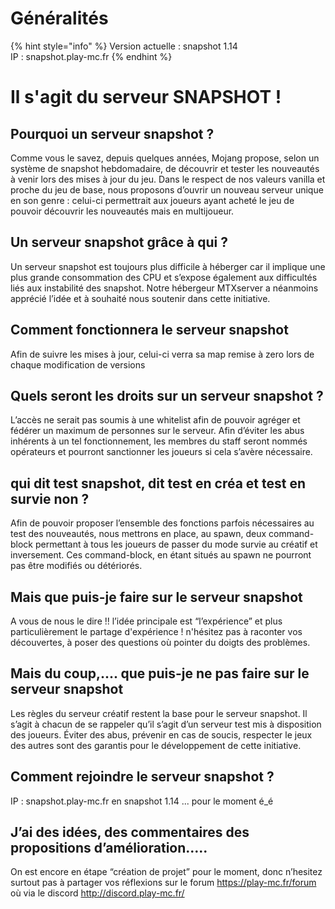 # Généralités

{% hint style="info" %}
Version actuelle : snapshot 1.14  
IP : snapshot.play-mc.fr
{% endhint %}

# **Il s'agit du serveur SNAPSHOT !**

## Pourquoi un serveur snapshot ?
Comme vous le savez, depuis quelques années, Mojang propose, selon un système de snapshot hebdomadaire, de découvrir et tester les nouveautés à venir lors des mises à jour du jeu. 
Dans le respect de nos valeurs vanilla et proche du jeu de base, nous proposons d’ouvrir un nouveau serveur unique en son genre : celui-ci permettrait aux joueurs ayant acheté le jeu de pouvoir découvrir les nouveautés mais en multijoueur.

## Un serveur snapshot grâce à qui ?
Un serveur snapshot est toujours plus difficile à héberger car il implique une plus grande consommation des CPU et s’expose également aux difficultés liés aux instabilité des snapshot.
Notre hébergeur MTXserver a néanmoins apprécié l’idée et à souhaité nous soutenir dans cette initiative.

## Comment fonctionnera le serveur snapshot
Afin de suivre les mises à jour, celui-ci verra sa map remise à zero lors de chaque modification de versions

## Quels seront les droits sur un serveur snapshot ?
L’accès ne serait pas soumis à une whitelist afin de pouvoir agréger et fédérer un maximum de personnes sur le serveur. 
Afin d’éviter les abus inhérents à un tel fonctionnement, les membres du staff seront nommés opérateurs et pourront sanctionner les joueurs si cela s’avère nécessaire. 

## qui dit test snapshot, dit test en créa et test en survie non ?
Afin de pouvoir proposer l’ensemble des fonctions parfois nécessaires au test des nouveautés, nous mettrons en place, au spawn, deux command-block permettant à tous les joueurs de passer du mode survie au créatif et inversement. Ces command-block, en étant situés au spawn ne pourront pas être modifiés ou détériorés.

## Mais que puis-je faire sur le serveur snapshot
A vous de nous le dire !! l’idée principale est “l’expérience” et plus particulièrement le partage d'expérience ! n'hésitez pas à raconter vos découvertes, à poser des questions où pointer du doigts des problèmes.

## Mais du coup,.... que puis-je ne pas faire sur le serveur snapshot
Les règles du serveur créatif restent la base pour le serveur snapshot. Il s’agit à chacun de se rappeler qu’il s’agit d’un serveur test mis à disposition des joueurs. Éviter des abus, prévenir en cas de soucis, respecter le jeux des autres sont des garantis pour le développement de cette initiative.

## Comment rejoindre le serveur snapshot ?
IP : snapshot.play-mc.fr
en snapshot 1.14 ... pour le moment é_é

## J’ai des idées, des commentaires des propositions d’amélioration…..
On est encore en étape “création de projet” pour le moment, donc n’hesitez surtout pas à partager vos réflexions sur le forum https://play-mc.fr/forum où via le discord http://discord.play-mc.fr/


